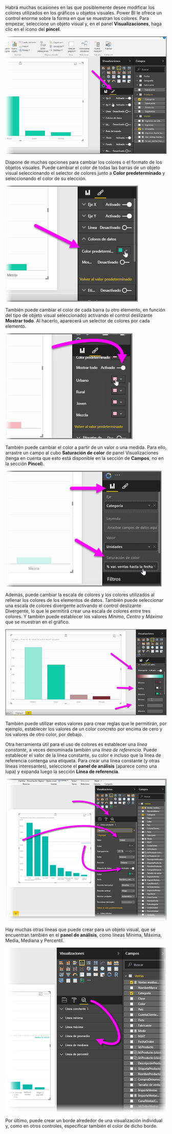 Habrá muchas ocasiones en las que posiblemente desee modificar los colores utilizados en los gráficos u objetos visuales. Power BI le ofrece un control enorme sobre la forma en que se muestran los colores. Para empezar, seleccione un objeto visual y, en el panel **Visualizaciones**, haga clic en el icono del **pincel**.

![](media/3-9a-modifying-colors/3-9a_1.png)

Dispone de muchas opciones para cambiar los colores o el formato de los objetos visuales. Puede cambiar el color de todas las barras de un objeto visual seleccionando el selector de colores junto a **Color predeterminado** y seleccionando el color de su elección.

![](media/3-9a-modifying-colors/3-9a_2.png)

También puede cambiar el color de cada barra (u otro elemento, en función del tipo de objeto visual seleccionado) activando el control deslizante **Mostrar todo**. Al hacerlo, aparecerá un selector de colores por cada elemento.

![](media/3-9a-modifying-colors/3-9a_3.png)

También puede cambiar el color a partir de un valor o una medida. Para ello, arrastre un campo al cubo **Saturación de color** de panel Visualizaciones (tenga en cuenta que esto está disponible en la sección de **Campos**, no en la sección **Pincel**).

![](media/3-9a-modifying-colors/3-9a_4.png)

Además, puede cambiar la escala de colores y los colores utilizados al rellenar los colores de los elementos de datos. También puede seleccionar una escala de colores divergente activando el control deslizante Divergente, lo que le permitirá crear una escala de colores entre tres colores. Y también puede establecer los valores *Mínimo*, *Centro* y *Máximo* que se muestran en el gráfico.

![](media/3-9a-modifying-colors/3-9a_5.png)

También puede utilizar estos valores para crear reglas que le permitirán, por ejemplo, establecer los valores de un color concreto por encima de cero y los valores de otro color, por debajo.

Otra herramienta útil para el uso de colores es establecer una *línea constante*, a veces denominada también una *línea de referencia*. Puede establecer el valor de la línea constante, su color e incluso que la línea de referencia contenga una etiqueta. Para crear una línea constante (y otras líneas interesantes), seleccione el **panel de análisis** (aparece como una lupa) y expanda luego la sección **Línea de referencia**.

![](media/3-9a-modifying-colors/3-9a_6.png)

Hay muchas otras líneas que puede crear para un objeto visual, que se encuentran también en el **panel de análisis**, como líneas Mínima, Máxima, Media, Mediana y Percentil.

![](media/3-9a-modifying-colors/3-9a_7.png)

Por último, puede crear un borde alrededor de una visualización individual y, como en otros controles, especificar también el color de dicho borde.


